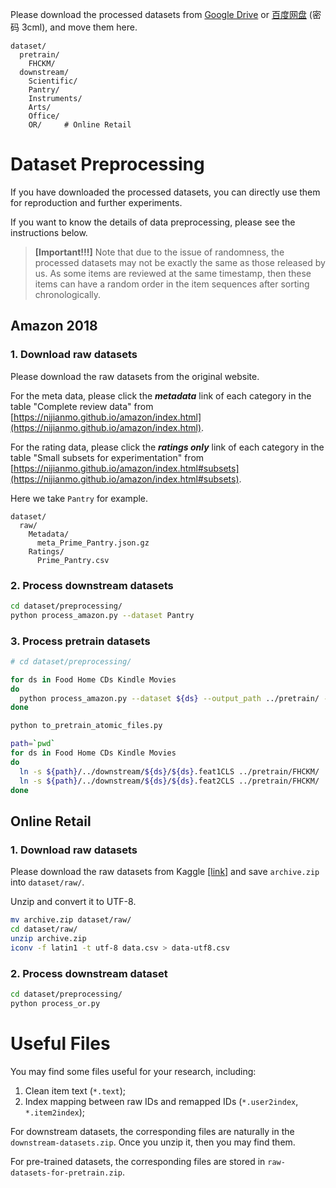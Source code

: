 Please download the processed datasets from [Google Drive](https://drive.google.com/drive/folders/1Uik0fMk4oquV_bS9lXTZuExAYbIDkEMW?usp=sharing) or [百度网盘](https://pan.baidu.com/s/1zdP3tEw9X6Ys5YNO5TyNEQ) (密码 3cml), and move them here.

```
dataset/
  pretrain/
    FHCKM/
  downstream/
    Scientific/
    Pantry/
    Instruments/
    Arts/
    Office/
    OR/     # Online Retail
```

# Dataset Preprocessing

If you have downloaded the processed datasets, you can directly use them for reproduction and further experiments.

If you want to know the details of data preprocessing, please see the instructions below.

> **[Important!!!]** Note that due to the issue of randomness, the processed datasets may not be exactly the same as those released by us. As some items are reviewed at the same timestamp, then these items can have a random order in the item sequences after sorting chronologically.

## Amazon 2018

### 1. Download raw datasets

Please download the raw datasets from the original website.

For the meta data, please click the ***metadata*** link of each category in the table "Complete review data" from [https://nijianmo.github.io/amazon/index.html](https://nijianmo.github.io/amazon/index.html).

For the rating data, please click the ***ratings only*** link of each category in the table "Small subsets for experimentation" from [https://nijianmo.github.io/amazon/index.html#subsets](https://nijianmo.github.io/amazon/index.html#subsets).

Here we take `Pantry` for example.

```
dataset/
  raw/
    Metadata/
      meta_Prime_Pantry.json.gz
    Ratings/
      Prime_Pantry.csv
```

### 2. Process downstream datasets

```bash
cd dataset/preprocessing/
python process_amazon.py --dataset Pantry
```

### 3. Process pretrain datasets

```bash
# cd dataset/preprocessing/

for ds in Food Home CDs Kindle Movies
do
  python process_amazon.py --dataset ${ds} --output_path ../pretrain/ --word_drop_ratio 0.15
done

python to_pretrain_atomic_files.py

path=`pwd`
for ds in Food Home CDs Kindle Movies
do
  ln -s ${path}/../downstream/${ds}/${ds}.feat1CLS ../pretrain/FHCKM/
  ln -s ${path}/../downstream/${ds}/${ds}.feat2CLS ../pretrain/FHCKM/
done
```

## Online Retail

### 1. Download raw datasets

Please download the raw datasets from Kaggle [[link]](https://www.kaggle.com/datasets/carrie1/ecommerce-data) and save `archive.zip` into `dataset/raw/`.

Unzip and convert it to UTF-8.

```bash
mv archive.zip dataset/raw/
cd dataset/raw/
unzip archive.zip
iconv -f latin1 -t utf-8 data.csv > data-utf8.csv
```

### 2. Process downstream dataset

```bash
cd dataset/preprocessing/
python process_or.py
```

# Useful Files

You may find some files useful for your research, including:
  1. Clean item text (`*.text`);
  2. Index mapping between raw IDs and remapped IDs (`*.user2index`, `*.item2index`);

For downstream datasets, the corresponding files are naturally in the `downstream-datasets.zip`. Once you unzip it, then you may find them.

For pre-trained datasets, the corresponding files are stored in `raw-datasets-for-pretrain.zip`.
